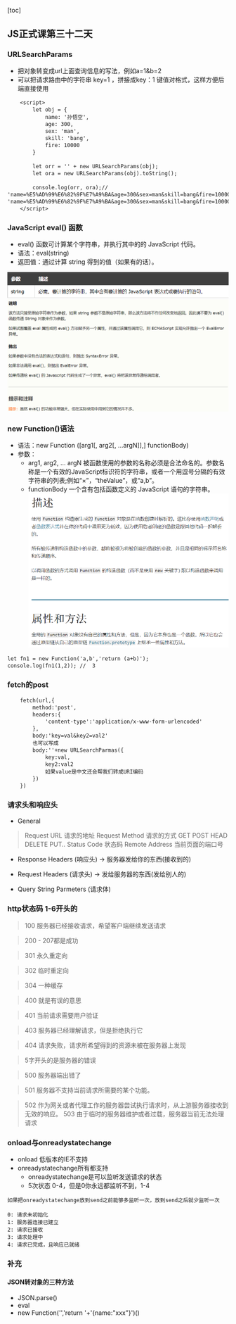 [toc]

## JS正式课第三十二天

### URLSearchParams
+ 把对象转变成url上面查询信息的写法，例如a=1&b=2
+ 可以把请求路由中的字符串   key=1 ，拼接成key：1   键值对格式，这样方便后端直接使用

```
    <script>
        let obj = {
            name: '孙悟空',
            age: 300,
            sex: 'man',
            skill: 'bang',
            fire: 10000
        }

        let orr = '' + new URLSearchParams(obj);
        let ora = new URLSearchParams(obj).toString();

        console.log(orr, ora);// 'name=%E5%AD%99%E6%82%9F%E7%A9%BA&age=300&sex=man&skill=bang&fire=10000'  'name=%E5%AD%99%E6%82%9F%E7%A9%BA&age=300&sex=man&skill=bang&fire=10000'
    </script>
```

### JavaScript eval() 函数
+ eval() 函数可计算某个字符串，并执行其中的的 JavaScript 代码。
+ 语法：eval(string)
+ 返回值：通过计算 string 得到的值（如果有的话）。

![Alt text](./1576299829127.png)
![Alt text](./1576299871409.png)

### new Function()语法
+ 语法：new Function ([arg1[, arg2[, ...argN]],] functionBody)
+ 参数： 
	+ arg1, arg2, ... argN     被函数使用的参数的名称必须是合法命名的。参数名称是一个有效的JavaScript标识符的字符串，或者一个用逗号分隔的有效字符串的列表;例如“×”，“theValue”，或“a,b”。
	+ functionBody 一个含有包括函数定义的 JavaScript 语句的字符串。
![Alt text](./1576309129036.png)

```
let fn1 = new Function('a,b','return (a+b)');
console.log(fn1(1,2)); //  3
```

### fetch的post
```
    fetch(url,{
        method:'post',
        headers:{
            'content-type':'application/x-www-form-urlencoded'
        },
        body:'key=val&key2=val2'
        也可以写成
        body:''+new URLSearchParmas({
            key:val,
            key2:val2
            如果value是中文还会帮我们转成URI编码
        })
    })
```

### 请求头和响应头

+ General
> Request URL  请求的地址
> Request Method  请求的方式  GET POST HEAD DELETE PUT..
> Status Code   状态码
> Remote Address  当前页面的端口号

+ Response Headers (响应头) -> 服务器发给你的东西(接收到的)

+ Request Headers (请求头) -> 发给服务器的东西(发给别人的)

+ Query String Parmeters (请求体)

### http状态码  1-6开头的

> 100 服务器已经接收请求，希望客户端继续发送请求

> 200 - 207都是成功

> 301 永久重定向

> 302 临时重定向

> 304 一种缓存

> 400 就是有误的意思

> 401 当前请求需要用户验证

> 403 服务器已经理解请求，但是拒绝执行它

> 404 请求失败，请求所希望得到的资源未被在服务器上发现

> 5字开头的是服务器的错误

> 500  服务器端出错了

> 501 服务器不支持当前请求所需要的某个功能。

> 502 作为网关或者代理工作的服务器尝试执行请求时，从上游服务器接收到无效的响应。
> 503 由于临时的服务器维护或者过载，服务器当前无法处理请求

### onload与onreadystatechange
+ onload  低版本的IE不支持
+ onreadystatechange所有都支持
	+ onreadystatechange是可以监听发送请求的状态
    + 5次状态 0-4，但是0你永远都监听不到，1-4

```
如果把onreadystatechange放到send之前能够多监听一次，放到send之后就少监听一次

0: 请求未初始化
1: 服务器连接已建立
2: 请求已接收
3: 请求处理中
4: 请求已完成，且响应已就绪
```

### 补充
#### JSON转对象的三种方法
+ JSON.parse()
+ eval
+  new Function('','return '+'{name:"xxx"}')() 